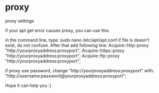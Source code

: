 # proxy
proxy settings

if your apt get error causes proxy, you can use this.

in the command line, type:
sudo nano /etc/apt/apt.conf
if file is doesn't exist, do not confuse. After that add following line:
Acquire::http::proxy "http://yourproxyaddress:proxyport";
Acquire::https::proxy "http://yourproxyaddress:proxyport";
Acquire::ftp::proxy "http://yourproxyaddress:proxyport";

if proxy use password, change "http://yourproxyaddress:proxyport" with:
"http://username:password@yourproxyaddress:proxyport";

Hope it can help you :)
